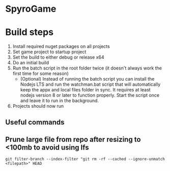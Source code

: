 # SpyroGame
# Build steps
1. Install required nuget packages on all projects
2. Set game project to startup project
3. Set the build to either debug or release x64
4. Do an initial build
5. Run the batch script in the root folder twice (it doesn't always work the first time for some reason)
    -   (Optional) Instead of running the batch script you can install the Nodejs LTS and run the watchman.bat script that will automatically keep the appx and local files folder in sync. It requires at least nodejs version 8 or later to function properly. Start the script once and leave it to run in the background.
6. Projects should now run

## Useful commands
## Prune large file from repo after resizing to <100mb to avoid using lfs
```
git filter-branch --index-filter "git rm -rf --cached --ignore-unmatch <filepath>" HEAD
```
